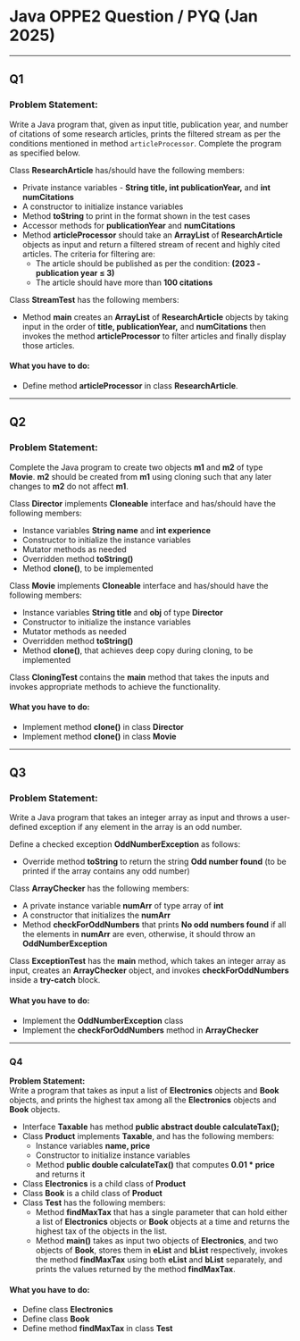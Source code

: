 # Java OPPE2 Question / PYQ (Jan 2025)

---

## Q1
### Problem Statement:  
Write a Java program that, given as input title, publication year, and number of citations of some research articles, prints the filtered stream as per the conditions mentioned in method `articleProcessor`. Complete the program as specified below.  

Class **ResearchArticle** has/should have the following members:  
- Private instance variables - **String title, int publicationYear,** and **int numCitations**  
- A constructor to initialize instance variables  
- Method **toString** to print in the format shown in the test cases  
- Accessor methods for **publicationYear** and **numCitations**  
- Method **articleProcessor** should take an **ArrayList** of **ResearchArticle** objects as input and return a filtered stream of recent and highly cited articles. The criteria for filtering are:  
  - The article should be published as per the condition: **(2023 - publication year ≤ 3)**  
  - The article should have more than **100 citations**  

Class **StreamTest** has the following members:  
- Method **main** creates an **ArrayList** of **ResearchArticle** objects by taking input in the order of **title, publicationYear,** and **numCitations** then invokes the method **articleProcessor** to filter articles and finally display those articles.  

#### What you have to do:  
- Define method **articleProcessor** in class **ResearchArticle**.  

---

## Q2
### Problem Statement:  
Complete the Java program to create two objects **m1** and **m2** of type **Movie**. **m2** should be created from **m1** using cloning such that any later changes to **m2** do not affect **m1**.  

Class **Director** implements **Cloneable** interface and has/should have the following members:  
- Instance variables **String name** and **int experience**  
- Constructor to initialize the instance variables  
- Mutator methods as needed  
- Overridden method **toString()**  
- Method **clone()**, to be implemented  

Class **Movie** implements **Cloneable** interface and has/should have the following members:  
- Instance variables **String title** and **obj** of type **Director**  
- Constructor to initialize the instance variables  
- Mutator methods as needed  
- Overridden method **toString()**  
- Method **clone()**, that achieves deep copy during cloning, to be implemented  

Class **CloningTest** contains the **main** method that takes the inputs and invokes appropriate methods to achieve the functionality.  

#### What you have to do:  
- Implement method **clone()** in class **Director**  
- Implement method **clone()** in class **Movie**  

---

## Q3  
### Problem Statement:  
Write a Java program that takes an integer array as input and throws a user-defined exception if any element in the array is an odd number.  

Define a checked exception **OddNumberException** as follows:  
- Override method **toString** to return the string **Odd number found** (to be printed if the array contains any odd number)  

Class **ArrayChecker** has the following members:  
- A private instance variable **numArr** of type array of **int**  
- A constructor that initializes the **numArr**  
- Method **checkForOddNumbers** that prints **No odd numbers found** if all the elements in **numArr** are even, otherwise, it should throw an **OddNumberException**  

Class **ExceptionTest** has the **main** method, which takes an integer array as input, creates an **ArrayChecker** object, and invokes **checkForOddNumbers** inside a **try-catch** block.  

#### What you have to do:  
- Implement the **OddNumberException** class  
- Implement the **checkForOddNumbers** method in **ArrayChecker**  

---

### **Q4**  
**Problem Statement:**  
Write a program that takes as input a list of **Electronics** objects and **Book** objects, and prints the highest tax among all the **Electronics** objects and **Book** objects.  

- Interface **Taxable** has method **public abstract double calculateTax();**  
- Class **Product** implements **Taxable**, and has the following members:  
  - Instance variables **name, price**  
  - Constructor to initialize instance variables  
  - Method **public double calculateTax()** that computes **0.01 * price** and returns it  
- Class **Electronics** is a child class of **Product**  
- Class **Book** is a child class of **Product**  
- Class **Test** has the following members:  
  - Method **findMaxTax** that has a single parameter that can hold either a list of **Electronics** objects or **Book** objects at a time and returns the highest tax of the objects in the list.  
  - Method **main()** takes as input two objects of **Electronics**, and two objects of **Book**, stores them in **eList** and **bList** respectively, invokes the method **findMaxTax** using both **eList** and **bList** separately, and prints the values returned by the method **findMaxTax**.  

#### **What you have to do:**  
- Define class **Electronics**  
- Define class **Book**  
- Define method **findMaxTax** in class **Test**  

